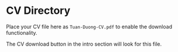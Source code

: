 # CV Directory

Place your CV file here as `Tuan-Duong-CV.pdf` to enable the download functionality.

The CV download button in the intro section will look for this file.
